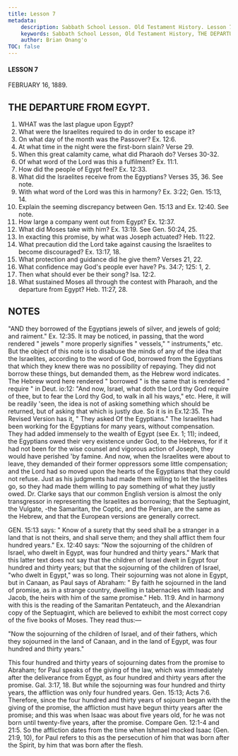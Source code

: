 ```yaml
---
title: Lesson 7
metadata:
    description: Sabbath School Lesson. Old Testament History. Lesson 7. FEBRUARY 16, 1889. THE DEPARTURE FROM EGYPT. 
    keywords: Sabbath School Lesson, Old Testament History, THE DEPARTURE FROM EGYPT, Lesson 7. FEBRUARY 16, 1889.
    author: Brian Onang'o
TOC: false
---
```


#### LESSON 7

FEBRUARY 16, 1889.

## THE DEPARTURE FROM EGYPT.

1. WHAT was the last plague upon Egypt?
2. What were the Israelites required to do in order to escape it?
3. On what day of the month was the Passover? Ex. 12:6.
4. At what time in the night were the first-born slain? Verse 29.
5. When this great calamity came, what did Pharaoh do? Verses 30-32.
6. Of what word of the Lord was this a fulfilment? Ex. 11:1.
7. How did the people of Egypt feel? Ex. 12:33.
8. What did the Israelites receive from the Egyptians? Verses 35, 36. See note.
9. With what word of the Lord was this in harmony? Ex. 3:22; Gen. 15:13, 14.
10. Explain the seeming discrepancy between Gen. 15:13 and Ex. 12:40. See note.
11. How large a company went out from Egypt? Ex. 12:37.
12. What did Moses take with him? Ex. 13:19. See Gen. 50:24, 25.
13. In exacting this promise, by what was Joseph actuated? Heb. 11:22.
14. What precaution did the Lord take against causing the Israelites to become discouraged? Ex. 13:17, 18.
15. What protection and guidance did he give them? Verses 21, 22.
16. What confidence may God's people ever have? Ps. 34:7; 125: 1, 2.
17. Then what should ever be their song? Isa. 12:2.
18. What sustained Moses all through the contest with Pharaoh, and the departure from Egypt? Heb. 11:27, 28.

## NOTES

"AND they borrowed of the Egyptians jewels of silver, and jewels of gold; and raiment." Ex. 12:35. It may be noticed, in passing, that the word rendered " jewels " more properly signifies " vessels," " instruments," etc. But the object of this note is to disabuse the minds of any of the idea that the Israelites, according to the word of God, borrowed from the Egyptians that which they knew there was no possibility of repaying. They did not borrow these things, but demanded them, as the Hebrew word indicates. The Hebrew word here rendered " borrowed " is the same that is rendered " require " in Deut. io:12: "And now, Israel, what doth the Lord thy God require of thee, but to fear the Lord thy God, to walk in all his ways," etc. Here, it will be readily 'seen, the idea is not of asking something which should be returned, but of asking that which is justly due. So it is in Ex.12:35. The Revised Version has it, " They asked Of the Egyptians." The Israelites had been working for the Egyptians for many years, without compensation. They had added immensely to the wealth of Egypt (see Ex. 1; 11); indeed, the Egyptians owed their very existence under God, to the Hebrews, for if it had not been for the wise counsel and vigorous action of Joseph, they would have perished 'by famine. And now, when the Israelites were about to leave, they demanded of their former oppressors some little compensation; and the Lord had so moved upon the hearts of the Egyptians that they could not refuse. Just as his judgments had made them willing to let the Israelites go, so they had made them willing to pay something of what they justly owed. Dr. Clarke says that our common English version is almost the only transgressor in representing the Israelites as borrowing; that the Septuagint, the Vulgate, -the Samaritan, the Coptic, and the Persian, are the same as the Hebrew, and that the European versions are generally correct.

GEN. 15:13 says: " Know of a surety that thy seed shall be a stranger in a land that is not theirs, and shall serve them; and they shall afflict them four hundred years." Ex. 12:40 says: "Now the sojourning of the children of Israel, who dwelt in Egypt, was four hundred and thirty years." Mark that this latter text does not say that the children of Israel dwelt in Egypt four hundred and thirty years; but that the sojourning of the children of Israel, "who dwelt in Egypt," was so long. Their sojourning was not alone in Egypt, but in Canaan, as Paul says of Abraham: " By faith he sojourned in the land of promise, as in a strange country, dwelling in tabernacles with Isaac and Jacob, the heirs with him of the same promise." Heb. 11:9. And in harmony with this is the reading of the Samaritan Pentateuch, and the Alexandrian copy of the Septuagint, which are believed to exhibit the most correct copy of the five books of Moses. They read thus:—

"Now the sojourning of the children of Israel, and of their fathers, which they sojourned in the land of Canaan, and in the land of Egypt, was four hundred and thirty years."

This four hundred and thirty years of sojourning dates from the promise to Abraham; for Paul speaks of the giving of the law, which was immediately after the deliverance from Egypt, as four hundred and thirty years after the promise. Gal. 3:17, 18. But while the sojourning was four hundred and thirty years, the affliction was only four hundred years. Gen. 15:13; Acts 7:6. Therefore, since the four hundred and thirty years of sojourn began with the giving of the promise, the affliction must have begun thirty years after the promise; and this was when Isaac was about five years old, for he was not born until twenty-five years, after the promise. Compare Gen. 12:1-4 and
21:5. So the affliction dates from the time when Ishmael mocked Isaac
(Gen. 21:9, 10), for Paul refers to this as the persecution of him that was born after the Spirit, by him that was born after the flesh.
